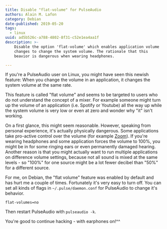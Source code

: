 ```yaml
---
title: Disable "flat-volume" for PulseAudio
authors: Alain M. Lafon
category: Debian
date-published: 2019-05-20
tags: 
  - linux
uuid: ad5b526c-a788-4802-8f31-c52e1ea4aa1f
description: >-
    Disable the option 'flat-volume' which enables application volume
    changes to change the system volume. The rationale that this
    beavior is dangerous when wearing headphones.

---
```


If you're a PulseAudio user on Linux, you might have seen this newish
feature: When you change the volume in an application, it changes the
system volume at the same rate.

This feature is called "flat volume" and seems to be targeted to users
who do not understand the concept of a mixer. For example someone
might turn up the volume of an application (i.e. Spotify or Youtube)
all the way up while the system volume is very low or even at zero and
wonder why "it" isn't working.

On a first glance, this might seem reasonable. However, speaking from
personal experience, it's actually physically dangerous. Some
applications take pro-active control over the volume (for example
[Zoom](http://zoom.us/)). If you're wearing headphones and some
application forces the volume to 100%, you might be in for some
ringing ears or even permanently damaged hearing. Another reason is
that you might actually want to run multiple applications on
difference volume settings, because not all sound is mixed at the same
levels - so "100%" for one source might be a lot fewer decibel than
"50%" for a different source.

For me, on Debian, the "flat volume" feature was enabled by default
and has hurt me a couple of times. Fortunately it's very easy to turn
off. You can set all kinds of flags in `~/.pulse/daemon.conf` for
PulseAudio to change it's behavior.

```
flat-volumes=no
```


Then restart PulseAudio with `pulseaudio -k`.

You're good to continue hacking - with earphones on!^^

